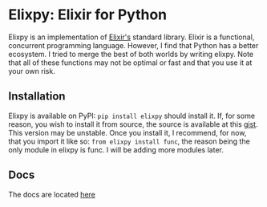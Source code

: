 # Elixpy: Elixir for Python

Elixpy is an implementation of [Elixir's](elixir-lang.org) standard library. Elixir is a functional, concurrent programming language. However, I find that Python has a better ecosystem. I tried to merge the best of both worlds by writing elixpy. Note that all of these functions may not be optimal or fast and that you use it at your own risk.

## Installation

Elixpy is available on PyPI: `pip install elixpy` should install it. If, for some reason, you wish to install it from source, the source is available at this [gist](https://gist.github.com/techieji/539c62d1409af3a43ed2a2251cffc3b0). This version may be unstable. Once you install it, I recommend, for now, that you import it like so: `from elixpy install func`, the reason being the only module in elixpy is func. I will be adding more modules later.

## Docs

The docs are located [here](docs.md)
